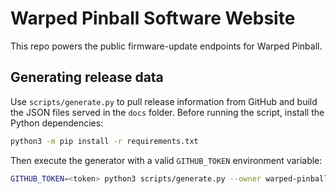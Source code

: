 # Warped Pinball Software Website

This repo powers the public firmware-update endpoints for Warped Pinball.

## Generating release data

Use `scripts/generate.py` to pull release information from GitHub and build the
JSON files served in the `docs` folder. Before running the script, install the
Python dependencies:

```bash
python3 -m pip install -r requirements.txt
```

Then execute the generator with a valid `GITHUB_TOKEN` environment variable:

```bash
GITHUB_TOKEN=<token> python3 scripts/generate.py --owner warped-pinball --repo vector --out-dir docs
```


